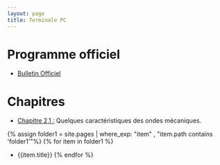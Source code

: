 ```yaml
---
layout: page
title: Terminale PC
---
```


# Programme officiel

- <a href="https://cache.media.education.gouv.fr/file/special_8_men/99/0/physique_chimie_S_195990.pdf">Bulletin Officiel</a>

# Chapitres

- <a href="http://dlatreyte.github.io/ressources/ts-pc/C2_caracteristiques_ondes/C2_1.html"> Chapitre 2,1 :</a> Quelques caractéristiques des ondes mécaniques.

{% assign folder1 = site.pages | where_exp: "item" , "item.path contains 'folder1'"%} 
{% for item in folder1 %} 
- {{item.title}} 
{% endfor %} 